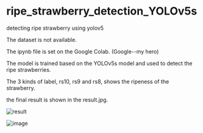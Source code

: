 # ripe_strawberry_detection_YOLOv5s
detecting ripe strawberry using yolov5

The dataset is not available.

The ipynb file is set on the Google Colab. (Google--my hero)

The model is trained based on the YOLOv5s model and used to detect the ripe strawberries.

The 3 kinds of label, rs10, rs9 and rs8, shows the ripeness of the strawberry.

the final result is shown in the result.jpg.

![result](https://user-images.githubusercontent.com/81740803/183282310-c76a7139-4f24-4b0a-9a08-e35393ab5c2d.jpg)

![image](https://user-images.githubusercontent.com/81740803/183564694-147a60ae-b41a-424a-b537-3a4484ca9034.png)
